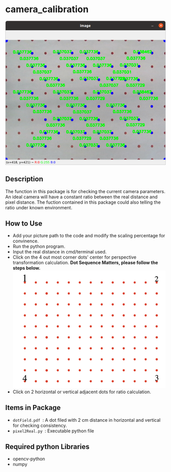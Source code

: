 # camera_calibration
![demo fig](docs/img/dotResult.png)

## Description
The function in this package is for checking the current camera parameters.  An ideal camera will have a constant ratio between the real distance and pixel distance. The fuction contained in this package could also telling the ratio under known environment.

## How to Use
- Add your picture path to the code and modify the scaling percentage for convinence.  
- Run the python program.
- Input the real distance in cmd/terminal used.
- Click on the 4 out most corner dots' center for perspective transformation calculation. 
__Dot Sequence Matters, please follow the steps below.__
![dot_sequence](docs/img/dot_sequence.png)
- Click on 2 horizontal or vertical adjacent dots for ratio calculation.

## Items in Package
- ``dotField.pdf
``: A dot filed with 2 cm distance in horizontal and vertical for checking consistency.
- ``pixel2Real.py
``: Executable python file 

## Required python Libraries
- opencv-python
- numpy